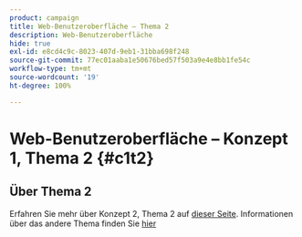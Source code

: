 ```yaml
---
product: campaign
title: Web-Benutzeroberfläche – Thema 2
description: Web-Benutzeroberfläche
hide: true
exl-id: e8cd4c9c-8023-407d-9eb1-31bba698f248
source-git-commit: 77ec01aaba1e50676bed57f503a9e4e8bb1fe54c
workflow-type: tm+mt
source-wordcount: '19'
ht-degree: 100%

---
```


# Web-Benutzeroberfläche – Konzept 1, Thema 2 {#c1t2}

## Über Thema 2

Erfahren Sie mehr über Konzept 2, Thema 2 auf [dieser Seite](../concept2/topic2.md).
Informationen über das andere Thema finden Sie [hier](../../automation/workflow/about-workflows.md)

